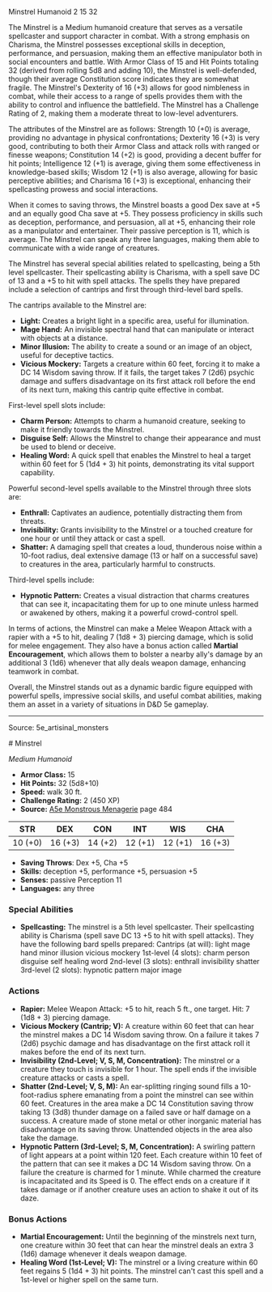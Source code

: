 <MonsterName/>Minstrel</MonsterName>
<CreatureType/>Humanoid</CreatureType>
<CR/>2</CR>
<AC/>15</AC>
<HP/>32</HP>
<summary>The Minstrel is a Medium humanoid creature that serves as a versatile spellcaster and support character in combat. With a strong emphasis on Charisma, the Minstrel possesses exceptional skills in deception, performance, and persuasion, making them an effective manipulator both in social encounters and battle. With Armor Class of 15 and Hit Points totaling 32 (derived from rolling 5d8 and adding 10), the Minstrel is well-defended, though their average Constitution score indicates they are somewhat fragile. The Minstrel's Dexterity of 16 (+3) allows for good nimbleness in combat, while their access to a range of spells provides them with the ability to control and influence the battlefield. The Minstrel has a Challenge Rating of 2, making them a moderate threat to low-level adventurers. </summary>

<detail>

The attributes of the Minstrel are as follows: Strength 10 (+0) is average, providing no advantage in physical confrontations; Dexterity 16 (+3) is very good, contributing to both their Armor Class and attack rolls with ranged or finesse weapons; Constitution 14 (+2) is good, providing a decent buffer for hit points; Intelligence 12 (+1) is average, giving them some effectiveness in knowledge-based skills; Wisdom 12 (+1) is also average, allowing for basic perceptive abilities; and Charisma 16 (+3) is exceptional, enhancing their spellcasting prowess and social interactions.

When it comes to saving throws, the Minstrel boasts a good Dex save at +5 and an equally good Cha save at +5. They possess proficiency in skills such as deception, performance, and persuasion, all at +5, enhancing their role as a manipulator and entertainer. Their passive perception is 11, which is average. The Minstrel can speak any three languages, making them able to communicate with a wide range of creatures.

The Minstrel has several special abilities related to spellcasting, being a 5th level spellcaster. Their spellcasting ability is Charisma, with a spell save DC of 13 and a +5 to hit with spell attacks. The spells they have prepared include a selection of cantrips and first through third-level bard spells.

The cantrips available to the Minstrel are:
- **Light:** Creates a bright light in a specific area, useful for illumination.
- **Mage Hand:** An invisible spectral hand that can manipulate or interact with objects at a distance.
- **Minor Illusion:** The ability to create a sound or an image of an object, useful for deceptive tactics.
- **Vicious Mockery:** Targets a creature within 60 feet, forcing it to make a DC 14 Wisdom saving throw. If it fails, the target takes 7 (2d6) psychic damage and suffers disadvantage on its first attack roll before the end of its next turn, making this cantrip quite effective in combat.

First-level spell slots include:
- **Charm Person:** Attempts to charm a humanoid creature, seeking to make it friendly towards the Minstrel.
- **Disguise Self:** Allows the Minstrel to change their appearance and must be used to blend or deceive.
- **Healing Word:** A quick spell that enables the Minstrel to heal a target within 60 feet for 5 (1d4 + 3) hit points, demonstrating its vital support capability.

Powerful second-level spells available to the Minstrel through three slots are:
- **Enthrall:** Captivates an audience, potentially distracting them from threats.
- **Invisibility:** Grants invisibility to the Minstrel or a touched creature for one hour or until they attack or cast a spell.
- **Shatter:** A damaging spell that creates a loud, thunderous noise within a 10-foot radius, deal extensive damage (13 or half on a successful save) to creatures in the area, particularly harmful to constructs.

Third-level spells include:
- **Hypnotic Pattern:** Creates a visual distraction that charms creatures that can see it, incapacitating them for up to one minute unless harmed or awakened by others, making it a powerful crowd-control spell.

In terms of actions, the Minstrel can make a Melee Weapon Attack with a rapier with a +5 to hit, dealing 7 (1d8 + 3) piercing damage, which is solid for melee engagement. They also have a bonus action called **Martial Encouragement**, which allows them to bolster a nearby ally's damage by an additional 3 (1d6) whenever that ally deals weapon damage, enhancing teamwork in combat. 

Overall, the Minstrel stands out as a dynamic bardic figure equipped with powerful spells, impressive social skills, and useful combat abilities, making them an asset in a variety of situations in D&D 5e gameplay.</detail>



---

Source: 5e_artisinal_monsters

<statblock>
# Minstrel

*Medium* *Humanoid*

- **Armor Class:** 15
- **Hit Points:** 32 (5d8+10)
- **Speed:** walk 30 ft.
- **Challenge Rating:** 2 (450 XP)
- **Source:** [A5e Monstrous Menagerie](https://enpublishingrpg.com/products/level-up-monstrous-menagerie-a5e) page 484

| STR | DEX | CON | INT | WIS | CHA |
| --- | --- | --- | --- | --- | --- |
| 10 (+0) | 16 (+3) | 14 (+2) | 12 (+1) | 12 (+1) | 16 (+3) |

- **Saving Throws**: Dex +5, Cha +5
- **Skills:** deception +5, performance +5, persuasion +5
- **Senses:** passive Perception 11
- **Languages:** any three

### Special Abilities

- **Spellcasting:** The minstrel is a 5th level spellcaster. Their spellcasting ability is Charisma (spell save DC 13
 +5 to hit with spell attacks). They have the following bard spells prepared:
 Cantrips (at will): light
 mage hand
 minor illusion
 vicious mockery
 1st-level (4 slots): charm person
 disguise self
 healing word
 2nd-level (3 slots): enthrall
 invisibility
 shatter
 3rd-level (2 slots): hypnotic pattern
 major image

### Actions

- **Rapier:** Melee Weapon Attack: +5 to hit, reach 5 ft., one target. Hit: 7 (1d8 + 3) piercing damage.
- **Vicious Mockery (Cantrip; V):** A creature within 60 feet that can hear the minstrel makes a DC 14 Wisdom saving throw. On a failure  it takes 7 (2d6) psychic damage and has disadvantage on the first attack roll it makes before the end of its next turn.
- **Invisibility (2nd-Level; V, S, M, Concentration):** The minstrel or a creature they touch is invisible for 1 hour. The spell ends if the invisible creature attacks or casts a spell.
- **Shatter (2nd-Level; V, S, M):** An ear-splitting ringing sound fills a 10-foot-radius sphere emanating from a point the minstrel can see within 60 feet. Creatures in the area make a DC 14 Constitution saving throw  taking 13 (3d8) thunder damage on a failed save or half damage on a success. A creature made of stone  metal  or other inorganic material has disadvantage on its saving throw. Unattended objects in the area also take the damage.
- **Hypnotic Pattern (3rd-Level; S, M, Concentration):** A swirling pattern of light appears at a point within 120 feet. Each creature within 10 feet of the pattern that can see it makes a DC 14 Wisdom saving throw. On a failure  the creature is charmed for 1 minute. While charmed  the creature is incapacitated and its Speed is 0. The effect ends on a creature if it takes damage or if another creature uses an action to shake it out of its daze.

### Bonus Actions

- **Martial Encouragement:** Until the beginning of the minstrels next turn, one creature within 30 feet that can hear the minstrel deals an extra 3 (1d6) damage whenever it deals weapon damage.
- **Healing Word (1st-Level; V):** The minstrel or a living creature within 60 feet regains 5 (1d4 + 3) hit points. The minstrel can't cast this spell and a 1st-level or higher spell on the same turn.


</statblock>



